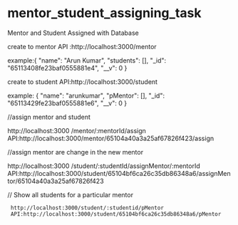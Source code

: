 # mentor_student_assigning_task
Mentor and Student Assigned with Database

create to mentor
API :http://localhost:3000/mentor

example:{
    "name": "Arun Kumar",
    "students": [],
    "_id": "65113408fe23baf0555881e4",
    "__v": 0
}

 create to student
 API:http://localhost:3000/student
 
 example:
 {
    "name": "arunkumar",
    "pMentor": [],
    "_id": "65113429fe23baf0555881e6",
    "__v": 0
}

  //assign mentor and student 
  
   http://localhost:3000 /mentor/:mentorId/assign
  API:http://localhost:3000/mentor/65104a40a3a25af67826f423/assign
  
  //assign mentor are change in the new mentor
  
   http://localhost:3000 /student/:studentId/assignMentor/:mentorId
  API:http://localhost:3000/student/65104bf6ca26c35db86348a6/assignMentor/65104a40a3a25af67826f423
  
  // Show all students for a particular mentor
  
     http://localhost:3000/student/:studentid/pMentor
     API:http://localhost:3000/student/65104bf6ca26c35db86348a6/pMentor

